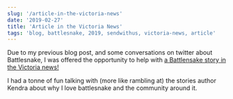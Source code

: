 ```yaml
---
slug: '/article-in-the-victoria-news'
date: '2019-02-27'
title: 'Article in the Victoria News'
tags: 'blog, battlesnake, 2019, sendwithus, victoria-news, article'
---
```


Due to my previous blog post, and some conversations on twitter about Battlesnake, I was offered the opportunity to help with [a Battlensake story in the Victoria news!](https://www.vicnews.com/news/battlesnake-a-programing-competition-creating-community/)

I had a tonne of fun talking with (more like rambling at) the stories author Kendra about why I love battlesnake and the community around it.
